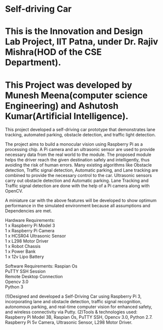 # Self-driving Car
# This is the Innovation and Design Lab Project, IIT Patna,  under Dr. Rajiv Mishra(HOD of the CSE Department).
# This  Project was developed by Munesh Meena(computer science Engineering) and Ashutosh Kumar(Artificial Intelligence).
This project developed a self-driving car prototype that demonstrates lane tracking, automated parking, obstacle detection, and traffic light detection.

The project aims to build a monocular vision using Raspberry Pi as a processing chip. A Pi camera and an ultrasonic sensor are used to provide necessary data from the real world to the module. The proposed module helps the driver reach the given destination safely and intelligently, thus avoiding the risk of human errors. Many existing algorithms like  Obstacle detection, Traffic signal detection, Automatic parking, and Lane tracking are combined to provide the necessary control to the car. Ultrasonic sensors carry out obstacle detection and Automatic parking. Lane Tracking and Traffic signal detection are done with the help of a Pi camera along with OpenCV. 

 A miniature car with the above features will be developed to show optimum performance in the simulated environment because all assumptions and Dependencies are met.
 
 Hardware Requirements:<br/>
 1 x Raspberry Pi Model 3 <br/>
 1 x Raspberry Pi  Camera <br/>
 1 x HCSR04 Ultrasonic Sensor <br/>
 1 x L298 Motor Driver <br/>
 1 x Robot Chassis<br/>
 1 x Power Bank<br/>
 1 x 12v Lipo Battery<br/>
 
 Software Requirements:
 Raspian Os <br/>
 PuTTY SSH Session <br/>
 Remote Desktop Connection <br/>
 Opencv 3.0 <br/>
 Python 3 <br/>

(1)Designed and developed a Self-Driving Car using Raspberry Pi 3, incorporating lane and obstacle
detection, traffic signal recognition, autonomous parking, and real-time computer vision for enhanced
safety, and wireless connectivity via Putty.
(2)Tools & technologies used: Raspberry Pi Model 3B, Raspian Os, PuTTY SSH, Opencv 3.0,
Python 2.7. Raspberry Pi 5v Camera, Ultrasonic Sensor, L298 Motor Driver.

 
 
